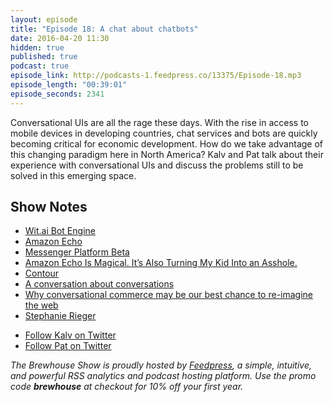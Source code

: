 ```yaml
---
layout: episode
title: "Episode 18: A chat about chatbots"
date: 2016-04-20 11:30
hidden: true
published: true
podcast: true
episode_link: http://podcasts-1.feedpress.co/13375/Episode-18.mp3
episode_length: "00:39:01"
episode_seconds: 2341
---
```


Conversational UIs are all the rage these days. With the rise in access to mobile devices in developing countries, chat services and bots are quickly becoming critical for economic development. How do we take advantage of this changing paradigm here in North America? Kalv and Pat talk about their experience with conversational UIs and discuss the problems still to be solved in this emerging space.

<!-- break -->

## Show Notes

- [Wit.ai Bot Engine](https://wit.ai/blog/2016/04/12/bot-engine)
- [Amazon Echo](http://www.amazon.com/Amazon-SK705DI-Echo/dp/B00X4WHP5E/)
- [Messenger Platform Beta](https://developers.facebook.com/products/messenger/)
- [Amazon Echo Is Magical. It’s Also Turning My Kid Into an Asshole.](https://hunterwalk.com/2016/04/06/amazon-echo-is-magical-its-also-turning-my-kid-into-an-asshole/)
- [Contour](/work/contour/)
- [A conversation about conversations](https://www.picatic.com/chatting)
- [Why conversational commerce may be our best chance to re-imagine the web](https://medium.com/@stephanierieger/why-conversational-commerce-may-be-our-best-chance-to-re-imagine-the-web-32af5e22f799#.fe7nrkajx)
- [Stephanie Rieger](https://twitter.com/stephanierieger)

<ul>
  <li><a href="http://twitter.com/kalv">Follow Kalv on Twitter</a></li>
  <li><a href="http://twitter.com/patdryburgh">Follow Pat on Twitter</a></li>
</ul>

_The Brewhouse Show is proudly hosted by [Feedpress][FP], a simple, intuitive, and powerful RSS analytics and podcast hosting platform. Use the promo code **brewhouse** at checkout for 10% off your first year._

[FP]: http://feed.press
[TBS]: http://brewhouse.io/show/